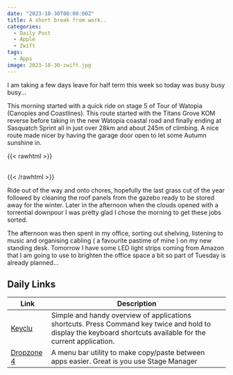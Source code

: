 ```yaml
---
date: "2023-10-30T00:00:00Z"
title: A short break from work..
categories:
  - Daily Post
  - Apple
  - Zwift
tags:
  - Apps
image: 2023-10-30-zwift.jpg
---
```

I am taking a few days leave for half term this week so today was busy busy busy...

This morning started with a quick ride on stage 5 of Tour of Watopia (Canopies and Coastlines). This route started with the Titans Grove KOM reverse before taking in the new Watopia coastal road and finally ending at Sasquatch Sprint all in just over 28km and about 245m of climbing. A nice route made nicer by having the garage door open to let some Autumn sunshine in.

{{< rawhtml >}}    
    <!-- html codes here-->  
    <div class="strava-embed-placeholder" data-embed-type="activity" data-embed-id="10129684908"></div><script src="https://strava-embeds.com/embed.js"></script>
{{< /rawhtml >}}

Ride out of the way and onto chores, hopefully the last grass cut of the year followed by cleaning the roof panels from the gazebo ready to be stored away for the winter. Later in the afternoon when the clouds opened with a torrential downpour I was pretty glad I chose the morning to get these jobs sorted.

The afternoon was then spent in my office, sorting out shelving, listening to music and organising cabling ( a favourite pastime of mine ) on my new standing desk. Tomorrow I have some LED light strips coming from Amazon that I am going to use to brighten the office space a bit so part of Tuesday is already planned...

## Daily Links

|Link|Description|
|--------|----|
|[Keyclu](https://sergii.tatarenkov.name/keyclu/support/)| Simple and handy overview of applications shortcuts. Press Command key twice and hold to display the keyboard shortcuts available for the current application. |
|[Dropzone 4](https://apps.apple.com/gb/app/dropzone-4/id1485052491?mt=12)| A menu bar utility to make copy/paste between apps easier. Great is you use Stage Manager |
